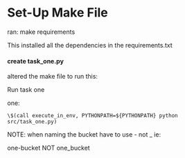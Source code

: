 # Set-Up Make File

 ran: make requirements 

 This installed all the dependencies in the requirements.txt 

 #### create task_one.py

 altered the make file to run this:

Run task one

one:

    \$(call execute_in_env, PYTHONPATH=${PYTHONPATH} python src/task_one.py)

NOTE: when naming the bucket have to use - not _ ie:

one-bucket NOT one_bucket




